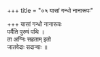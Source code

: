 +++
title = "०५ यासां गन्धो नानारूपः"

+++
यासां गन्धो नानारूपः  
पर्यैति पुरुषं पथि ।  
ता अग्निः सहताम् इतो  
जातवेदाः सदान्वाः ॥